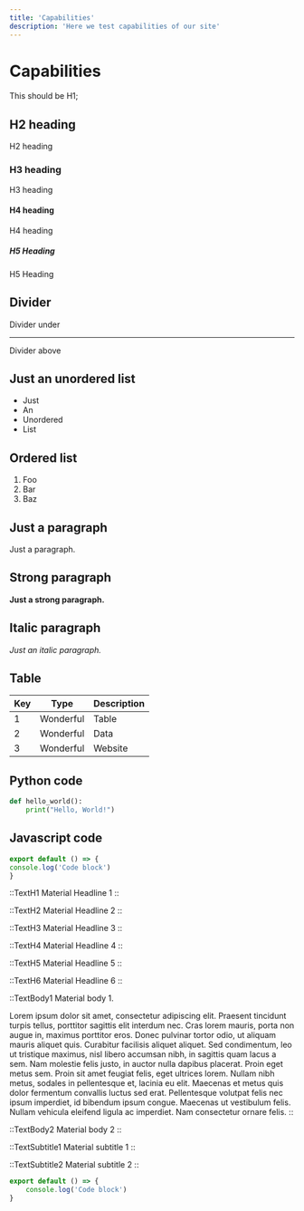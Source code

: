 ```yaml
---
title: 'Capabilities'
description: 'Here we test capabilities of our site'
---
```


<!-- Content of the page -->

# Capabilities 

This should be H1;

## H2 heading

H2 heading

### H3 heading

H3 heading

#### H4 heading

H4 heading

##### H5 Heading

H5 Heading

## Divider 

Divider under

---

Divider above

## Just an unordered list 

- Just
- An
- Unordered
- List

## Ordered list

1. Foo
2. Bar
3. Baz

## Just a paragraph

Just a paragraph.

## Strong paragraph

**Just a strong paragraph.**

## Italic paragraph

_Just an italic paragraph._

## Table 

| Key | Type      | Description |
| --- | --------- | ----------- |
| 1   | Wonderful | Table       |
| 2   | Wonderful | Data        |
| 3   | Wonderful | Website     |

## Python code

```python
def hello_world():
    print("Hello, World!")
```

## Javascript code

```js [file.js]{4-6,7} meta-info=val
export default () => {
console.log('Code block')
}
```

::TextH1 
Material Headline 1 
::

::TextH2
Material Headline 2 
::

::TextH3
Material Headline 3
::

::TextH4
Material Headline 4
::

::TextH5
Material Headline 5
::

::TextH6
Material Headline 6
::

::TextBody1
Material body 1. 

Lorem ipsum dolor sit amet, consectetur adipiscing elit. Praesent tincidunt turpis tellus, porttitor sagittis elit interdum nec. Cras lorem mauris, porta non augue in, maximus porttitor eros. Donec pulvinar tortor odio, ut aliquam mauris aliquet quis. Curabitur facilisis aliquet aliquet. Sed condimentum, leo ut tristique maximus, nisl libero accumsan nibh, in sagittis quam lacus a sem. Nam molestie felis justo, in auctor nulla dapibus placerat. Proin eget metus sem. Proin sit amet feugiat felis, eget ultrices lorem. Nullam nibh metus, sodales in pellentesque et, lacinia eu elit. Maecenas et metus quis dolor fermentum convallis luctus sed erat. Pellentesque volutpat felis nec ipsum imperdiet, id bibendum ipsum congue. Maecenas ut vestibulum felis. Nullam vehicula eleifend ligula ac imperdiet. Nam consectetur ornare felis. 
::

::TextBody2
Material body 2
::

::TextSubtitle1
Material subtitle 1 
::

::TextSubtitle2
Material subtitle 2
::

```js [file.js]{4-6,7} meta-info=val
export default () => {
    console.log('Code block')
}
```